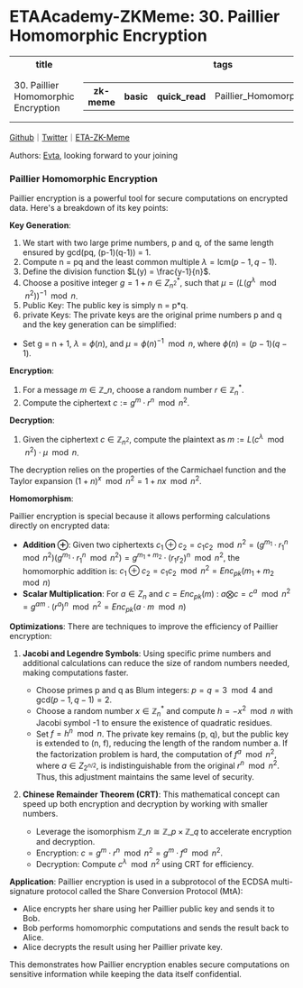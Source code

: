 # ETAAcademy-ZKMeme: 30. Paillier Homomorphic Encryption

<table>
  <tr>
    <th>title</th>
    <th>tags</th>
  </tr>
  <tr>
    <td>30. Paillier Homomorphic Encryption</td>
    <td>
      <table>
        <tr>
          <th>zk-meme</th>
          <th>basic</th>
          <th>quick_read</th>
          <td>Paillier_Homomorphic_Encryption</td>
        </tr>
      </table>
    </td>
  </tr>
</table>

[Github](https://github.com/ETAAcademy)｜[Twitter](https://twitter.com/ETAAcademy)｜[ETA-ZK-Meme](https://github.com/ETAAcademy/ETAAcademy-ZK-Meme)

Authors: [Evta](https://twitter.com/pwhattie), looking forward to your joining

### Paillier Homomorphic Encryption

Paillier encryption is a powerful tool for secure computations on encrypted data. Here's a breakdown of its key points:

**Key Generation**:

1. We start with two large prime numbers, p and q, of the same length ensured by gcd(pq, (p-1)(q-1)) = 1.
2. Compute n = pq and the least common multiple $\lambda = \text{lcm}(p-1, q-1)$.
3. Define the division function $L(y) = \frac{y-1}{n}$.
4. Choose a positive integer $g = 1 + n ∈ Z^*_{n^2}$, such that $\mu = (L(g^λ \mod n^2))^{-1} \mod n$.
5. Public Key: The public key is simply n = p\*q.
6. private Keys: The private keys are the original prime numbers p and q and the key generation can be simplified:

- Set g = n + 1, $\lambda = \phi(n)$, and $\mu = \phi(n)^{-1} \mod n$, where $\phi(n) = (p-1)(q-1)$.

**Encryption**:

1. For a message $m \in \mathbb{Z}\_n$, choose a random number $r \in \mathbb{Z}^*_n$.
2. Compute the ciphertext $c := g^m \cdot r^n \mod n^2$.

**Decryption**:

1. Given the ciphertext $c \in \mathbb{Z}_{n^2}$, compute the plaintext as $m := L(c^\lambda \mod n^2) \cdot \mu \mod n$.

The decryption relies on the properties of the Carmichael function and the Taylor expansion $(1 + n)^x \mod n^2 = 1 + nx \mod n^2$.

**Homomorphism**:

Paillier encryption is special because it allows performing calculations directly on encrypted data:

- **Addition ⊕**:
  Given two ciphertexts
  $c_1 ⊕ c_2 = c_1c_2 \mod n^2 = (g^{m_1} · r^n_1 \mod n^2)(g^{m_1} · r^n_1 \mod n^2) = g^{m_1+m_2}·(r_1r_2)^n \mod n^2$, the homomorphic addition is:
  $c_1 ⊕ c_2 = c_1c_2 \mod n^2 = Enc_{pk}(m_1 + m_2 \mod n)$
- **Scalar Multiplication**:
  For $a \in Z_n$ and $c=Enc_{pk}(m)$ :
  $a ⨂ c = c^a \mod n^2 = g^{am}· (r^a)^n \mod n^2 = Enc_{pk}(a·m \mod n)$

**Optimizations**:
There are techniques to improve the efficiency of Paillier encryption:

1. **Jacobi and Legendre Symbols**: Using specific prime numbers and additional calculations can reduce the size of random numbers needed, making computations faster.

   - Choose primes p and q as Blum integers: $p = q = 3 \mod 4$ and $\text{gcd}(p-1, q-1) = 2$.
   - Choose a random number $x \in \mathbb{Z}^*_n$ and compute $h = -x^2 \mod n$ with Jacobi symbol -1 to ensure the existence of quadratic residues.
   - Set $f = h^n \mod n$. The private key remains (p, q), but the public key is extended to (n, f), reducing the length of the random number a. If the factorization problem is hard, the computation of $f^a \mod n^2$, where $a \in Z_{2^{n/2}}$, is indistinguishable from the original $r^n \mod n^2$. Thus, this adjustment maintains the same level of security.

2. **Chinese Remainder Theorem (CRT)**: This mathematical concept can speed up both encryption and decryption by working with smaller numbers.
   - Leverage the isomorphism $\mathbb{Z}\_n \cong \mathbb{Z}\_p \times \mathbb{Z}\_q$ to accelerate encryption and decryption.
   - Encryption: $c = g^m \cdot r^n \mod n^2 = g^m \cdot f^a \mod n^2$.
   - Decryption: Compute $c^\lambda \mod n^2$ using CRT for efficiency.

**Application**:
Paillier encryption is used in a subprotocol of the ECDSA multi-signature protocol called the Share Conversion Protocol (MtA):

- Alice encrypts her share using her Paillier public key and sends it to Bob.
- Bob performs homomorphic computations and sends the result back to Alice.
- Alice decrypts the result using her Paillier private key.

This demonstrates how Paillier encryption enables secure computations on sensitive information while keeping the data itself confidential.
